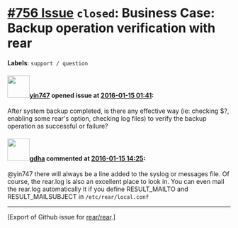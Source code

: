 [\#756 Issue](https://github.com/rear/rear/issues/756) `closed`: Business Case: Backup operation verification with rear
=======================================================================================================================

**Labels**: `support / question`

#### <img src="https://avatars.githubusercontent.com/u/16514554?v=4" width="50">[yin747](https://github.com/yin747) opened issue at [2016-01-15 01:41](https://github.com/rear/rear/issues/756):

After system backup completed, is there any effective way (ie: checking
$?, enabling some rear's option, checking log files) to verify the
backup operation as successful or failure?

#### <img src="https://avatars.githubusercontent.com/u/888633?u=cdaeb31efcc0048d3619651aa18dd4b76e636b21&v=4" width="50">[gdha](https://github.com/gdha) commented at [2016-01-15 14:25](https://github.com/rear/rear/issues/756#issuecomment-171973899):

@yin747 there will always be a line added to the syslog or messages
file. Of course, the rear.log is also an excellent place to look in. You
can even mail the rear.log automatically it if you define RESULT\_MAILTO
and RESULT\_MAILSUBJECT in `/etc/rear/local.conf`

------------------------------------------------------------------------

\[Export of Github issue for
[rear/rear](https://github.com/rear/rear).\]
